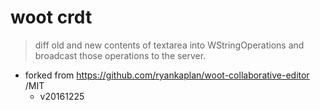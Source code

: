 # woot crdt

> diff old and new contents of textarea into WStringOperations and broadcast those operations to the server.

- forked from https://github.com/ryankaplan/woot-collaborative-editor /MIT
  - v20161225
